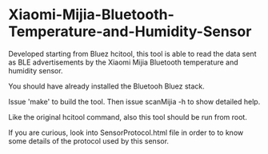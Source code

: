 # Xiaomi-Mijia-Bluetooth-Temperature-and-Humidity-Sensor

Developed starting from Bluez hcitool, this tool is able to
read the data sent as BLE advertisements by the Xiaomi
Mijia Bluetooth temperature and humidity sensor.

You should have already installed the Bluetooh Bluez stack.

Issue 'make' to build the tool. 
Then issue scanMijia -h to show detailed help.

Like the original hcitool command, also this tool should be
run from root.

If you are curious, look into SensorProtocol.html file in order to to
know some details of the protocol used by this sensor.
